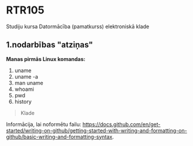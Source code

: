 # RTR105
Studiju kursa Datormācība (pamatkurss) elektroniskā klade

## 1.nodarbības "atziņas"
**Manas pirmās Linux komandas:**  
  1.  uname  
  2.  uname -a  
  3.  man uname   
  4.  whoami  
  5.  pwd  
  6.  history

>Klade
    
Informācija, lai noformētu failu: https://docs.github.com/en/get-started/writing-on-github/getting-started-with-writing-and-formatting-on-github/basic-writing-and-formatting-syntax.
